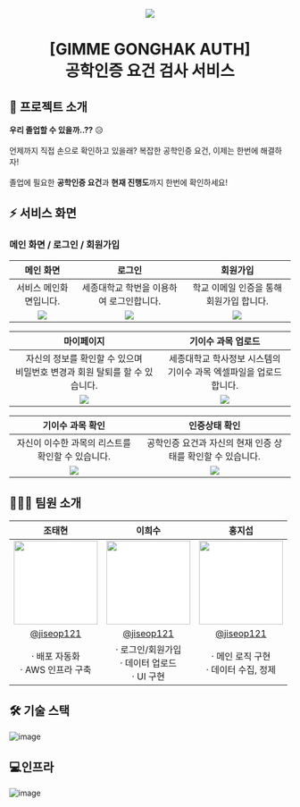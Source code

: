 <p align="center">
  <img src="https://github.com/Sejong-Java-Study/Gimme-Gonghak-Auth/assets/104052493/343b7e54-c227-49e2-95ee-bb1d3c7aa1e8">
</p>
<h1 align="center">[GIMME GONGHAK AUTH] <br>공학인증 요건 검사 서비스 </h1>

## 📃 프로젝트 소개
<b>우리 졸업할 수 있을까..??</b> 😥
<br>
<br>
언제까지 직접 손으로 확인하고 있을래? 복잡한 공학인증 요건, 이제는 한번에 해결하자!
<br>
<br>
졸업에 필요한 <b>공학인증 요건</b>과 <b>현재 진행도</b>까지 한번에 확인하세요!

## ⚡ 서비스 화면
### 메인 화면 / 로그인 / 회원가입

| 메인 화면 | 로그인 |회원가입|
|:---:|:---:|:---:|
|서비스 메인화면입니다.|세종대학교 학번을 이용하여 로그인합니다.|학교 이메일 인증을 통해 회원가입 합니다.|
|<img src="https://github.com/gmltn9233/Gimme-Gonghak-Auth/assets/63588364/56cd1c58-c8b1-4a64-bab1-6962e462f497">|<img src="https://github.com/gmltn9233/Gimme-Gonghak-Auth/assets/63588364/a90f65ad-f0b8-4485-8a7d-eb84516fd539">|<img src="https://github.com/gmltn9233/Gimme-Gonghak-Auth/assets/63588364/73aca77b-9bf8-42ef-86bf-77bff5415900">|

| 마이페이지 | 기이수 과목 업로드 |
|:---:|:---:|
|자신의 정보를 확인할 수 있으며 <br> 비밀번호 변경과 회원 탈퇴를 할 수 있습니다.|세종대학교 학사정보 시스템의 <br>기이수 과목 엑셀파일을 업로드 합니다.|
|<img src="https://github.com/gmltn9233/Gimme-Gonghak-Auth/assets/63588364/1eb94f67-5129-41fa-bcaa-ad370ddc2078">|<img src="https://github.com/gmltn9233/Gimme-Gonghak-Auth/assets/63588364/953a89bb-79bf-4590-b4ce-b41ddae1b6f4">|

| 기이수 과목 확인 | 인증상태 확인 |
|:---:|:---:|
|자신이 이수한 과목의 리스트를 확인할 수 있습니다.|공학인증 요건과 자신의 현재 인증 상태를 확인할 수 있습니다.|
|<img src="https://github.com/gmltn9233/Gimme-Gonghak-Auth/assets/63588364/c435620a-f21c-4319-945a-16144a98e885">|<img src="https://github.com/gmltn9233/Gimme-Gonghak-Auth/assets/63588364/2bb79f66-2545-4a7e-b61c-f15afc625d9e">|


## 🙋🏻‍♀️ 팀원 소개

<table>
    <thead>
        <tr>
            <th align="center">조태현</th>
            <th align="center">이희수</th>
            <th align="center">홍지섭</th>
        </tr>
    </thead>
    <tbody>
        <tr>
            <td align="center">
                <img src="https://github.com/gmltn9233/Gimme-Gonghak-Auth/assets/63588364/fbabbdce-dbb9-41f7-b739-1cdd618240f4" width="150" height="150" style="background-color: white;">
            </td>
            <td align="center">
                <img src="https://github.com/Sejong-Java-Study/Gimme-Gonghak-Auth/assets/63588364/a9733417-5987-4adf-9af7-971a76c9104b" width="150" height="150" style="background-color: white;">
            </td>
            <td align="center">
                <img src="https://github.com/gmltn9233/Gimme-Gonghak-Auth/assets/63588364/7316720f-9879-4487-903e-020e4a5e2bce" width="150" height="150" style="background-color: white;">
            </td>
        </tr>
        <tr>
            <td align="center">
                <a href="https://github.com/jiseop121">@jiseop121</a>
            </td>
            <td align="center">
                <a href="https://github.com/jiseop121">@jiseop121</a>
            </td>
            <td align="center">
                <a href="https://github.com/jiseop121">@jiseop121</a>
            </td>
        </tr>
        <tr>
            <td align="center">&middot; 배포 자동화 <br>&middot;  AWS 인프라 구축</td>
            <td align="center">&middot; 로그인/회원가입 <br>&middot; 데이터 업로드<br>&middot; UI 구현 </td>
            <td align="center">&middot; 메인 로직 구현 <br>&middot; 데이터 수집, 정제</td>
        </tr>
    </tbody>
</table>


## 🛠 기술 스택
![image](https://github.com/gmltn9233/Gimme-Gonghak-Auth/assets/63588364/1f518ac6-a27d-4f08-9fb0-c773ba3119b6)

## 💻인프라
![image](https://github.com/Sejong-Java-Study/Gimme-Gonghak-Auth/assets/63588364/cd0888eb-64e4-4d95-98b6-9e4464548300)
